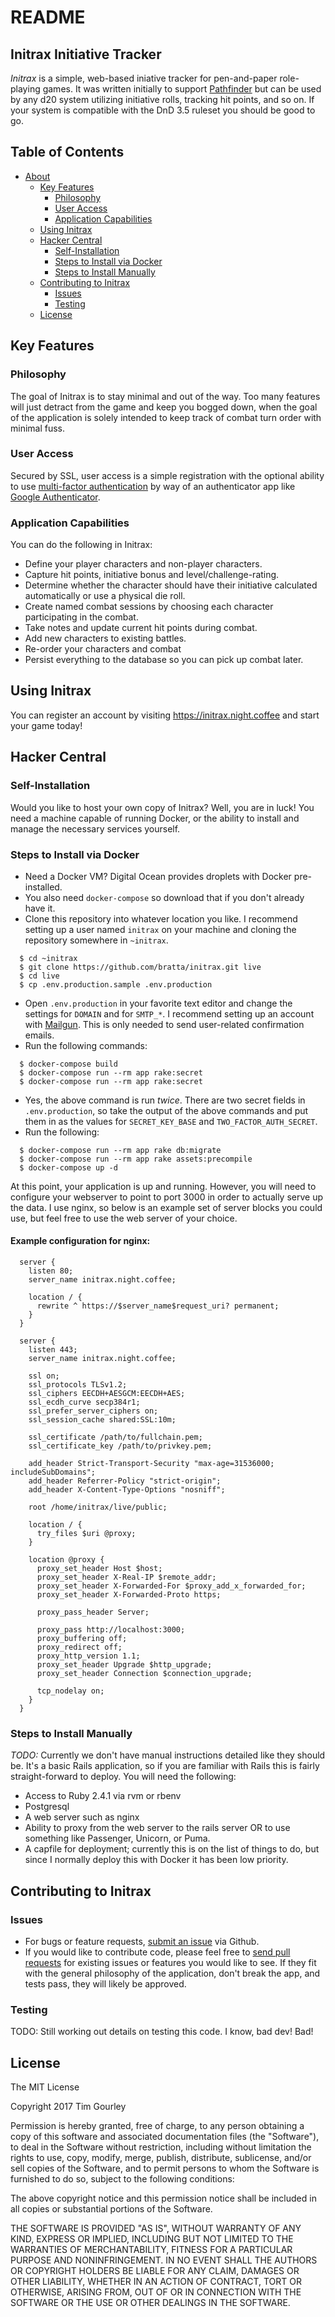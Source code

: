 # README

## <a name="about"></a>Initrax Initiative Tracker

*Initrax* is a simple, web-based iniative tracker for pen-and-paper role-playing games.
It was written initially to support [Pathfinder](http://paizo.com/pathfinderRPG) but
can be used by any d20 system utilizing initiative rolls, tracking hit
points, and so on. If your system is compatible with the DnD 3.5 ruleset
you should be good to go.

## Table of Contents

- [About](#about)
  * [Key Features](#features)
    + [Philosophy](#philosophy)
    + [User Access](#access)
    + [Application Capabilities](#capabilities)
  * [Using Initrax](#using)
  * [Hacker Central](#hacker-central)
    + [Self-Installation](#self-installation)
    + [Steps to Install via Docker](#docker)
    + [Steps to Install Manually](#manual)
  * [Contributing to Initrax](#contributing)
    + [Issues](#issues)
    + [Testing](#testing)
  * [License](#license)

## <a name="features"></a>Key Features

### <a name="philosophy"></a>Philosophy

The goal of Initrax is to stay minimal and out of the way. Too many
features will just detract from the game and keep you bogged down, when
the goal of the application is solely intended to keep track of combat
turn order with minimal fuss.

### <a name="access"></a>User Access

Secured by SSL, user access is a simple registration with the optional
ability to use [multi-factor authentication](https://en.wikipedia.org/wiki/Multi-factor_authentication) 
by way of an authenticator app like [Google Authenticator](https://support.google.com/accounts/answer/1066447?hl=en).

### <a name="capabilities"></a>Application Capabilities

You can do the following in Initrax:

* Define your player characters and non-player characters.
* Capture hit points, initiative bonus and level/challenge-rating.
* Determine whether the character should have their initiative
  calculated automatically or use a physical die roll.
* Create named combat sessions by choosing each character participating
  in the combat.
* Take notes and update current hit points during combat.
* Add new characters to existing battles.
* Re-order your characters and combat
* Persist everything to the database so you can pick up combat later.

## <a name="using"></a>Using Initrax

You can register an account by visiting https://initrax.night.coffee and
start your game today!

## <a name="hacker-central"></a>Hacker Central

### <a name="self-installation"></a>Self-Installation

Would you like to host your own copy of Initrax? Well, you are in luck!
You need a machine capable of running Docker, or the ability to install
and manage the necessary services yourself.

### <a name="docker"></a>Steps to Install via Docker

* Need a Docker VM? Digital Ocean provides droplets with Docker
  pre-installed.
* You also need `docker-compose` so download that if you don't already
  have it.
* Clone this repository into whatever location you like. I recommend
  setting up a user named `initrax` on your machine and cloning the
  repository somewhere in `~initrax`.

```
  $ cd ~initrax
  $ git clone https://github.com/bratta/initrax.git live
  $ cd live
  $ cp .env.production.sample .env.production
```

* Open `.env.production` in your favorite text editor and change the
  settings for `DOMAIN` and for `SMTP_*`. I recommend setting up an
  account with [Mailgun](https://www.mailgun.com/). This is only needed
  to send user-related confirmation emails.
* Run the following commands:

```
  $ docker-compose build
  $ docker-compose run --rm app rake:secret
  $ docker-compose run --rm app rake:secret
```

* Yes, the above command is run _twice_. There are two secret fields in
  `.env.production`, so take the output of the above commands and put
  them in as the values for `SECRET_KEY_BASE` and
`TWO_FACTOR_AUTH_SECRET`.
* Run the following:

```
  $ docker-compose run --rm app rake db:migrate
  $ docker-compose run --rm app rake assets:precompile
  $ docker-compose up -d
```

At this point, your application is up and running. However, you will
need to configure your webserver to point to port 3000 in order to
actually serve up the data. I use nginx, so below is an example set
of server blocks you could use, but feel free to use the web server
of your choice.

#### Example configuration for nginx:

```
  server {
    listen 80;
    server_name initrax.night.coffee;

    location / {
      rewrite ^ https://$server_name$request_uri? permanent;
    }
  }

  server {
    listen 443;
    server_name initrax.night.coffee;

    ssl on;
    ssl_protocols TLSv1.2;
    ssl_ciphers EECDH+AESGCM:EECDH+AES;
    ssl_ecdh_curve secp384r1;
    ssl_prefer_server_ciphers on;
    ssl_session_cache shared:SSL:10m;

    ssl_certificate /path/to/fullchain.pem;
    ssl_certificate_key /path/to/privkey.pem;

    add_header Strict-Transport-Security "max-age=31536000; includeSubDomains";
    add_header Referrer-Policy "strict-origin";
    add_header X-Content-Type-Options "nosniff";

    root /home/initrax/live/public;

    location / {
      try_files $uri @proxy;
    }

    location @proxy {
      proxy_set_header Host $host;
      proxy_set_header X-Real-IP $remote_addr;
      proxy_set_header X-Forwarded-For $proxy_add_x_forwarded_for;
      proxy_set_header X-Forwarded-Proto https;

      proxy_pass_header Server;

      proxy_pass http://localhost:3000;
      proxy_buffering off;
      proxy_redirect off;
      proxy_http_version 1.1;
      proxy_set_header Upgrade $http_upgrade;
      proxy_set_header Connection $connection_upgrade;

      tcp_nodelay on;
    }
  }
```

### <a name="manual"></a>Steps to Install Manually

*TODO:* Currently we don't have manual instructions detailed like they
should be. It's a basic Rails application, so if you are familiar with
Rails this is fairly straight-forward to deploy. You will need the
following:

* Access to Ruby 2.4.1 via rvm or rbenv
* Postgresql
* A web server such as nginx
* Ability to proxy from the web server to the rails server OR to use
  something like Passenger, Unicorn, or Puma.
* A capfile for deployment; currently this is on the list of things to
  do, but since I normally deploy this with Docker it has been low
  priority.

## <a name="contributing"></a>Contributing to Initrax

### <a name="issues"></a>Issues
* For bugs or feature requests, [submit an issue](https://github.com/bratta/initrax/issues) via Github.
* If you would like to contribute code, please feel free to [send pull requests](https://github.com/bratta/initrax/pulls)
  for existing issues or features you would like to see. If
  they fit with the general philosophy of the application, don't break
  the app, and tests pass, they will likely be approved.

### <a name="testing"></a>Testing

TODO: Still working out details on testing this code. I know, bad dev! Bad!

## <a name="license"></a>License

The MIT License

Copyright 2017 Tim Gourley

Permission is hereby granted, free of charge, to any person obtaining a copy of this software and associated documentation files (the "Software"), to deal in the Software without restriction, including without limitation the rights to use, copy, modify, merge, publish, distribute, sublicense, and/or sell copies of the Software, and to permit persons to whom the Software is furnished to do so, subject to the following conditions:

The above copyright notice and this permission notice shall be included in all copies or substantial portions of the Software.

THE SOFTWARE IS PROVIDED "AS IS", WITHOUT WARRANTY OF ANY KIND, EXPRESS OR IMPLIED, INCLUDING BUT NOT LIMITED TO THE WARRANTIES OF MERCHANTABILITY, FITNESS FOR A PARTICULAR PURPOSE AND NONINFRINGEMENT. IN NO EVENT SHALL THE AUTHORS OR COPYRIGHT HOLDERS BE LIABLE FOR ANY CLAIM, DAMAGES OR OTHER LIABILITY, WHETHER IN AN ACTION OF CONTRACT, TORT OR OTHERWISE, ARISING FROM, OUT OF OR IN CONNECTION WITH THE SOFTWARE OR THE USE OR OTHER DEALINGS IN THE SOFTWARE.
